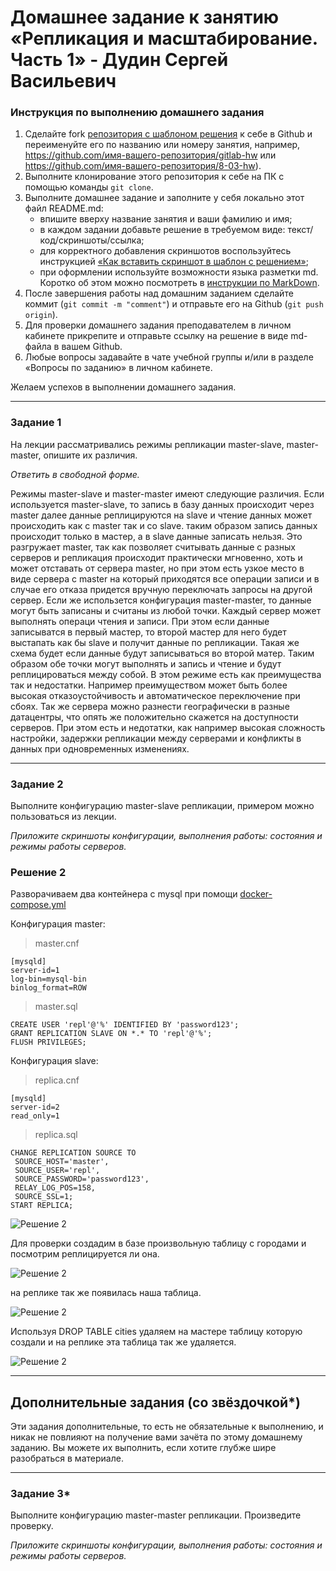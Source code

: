 # Домашнее задание к занятию «Репликация и масштабирование. Часть 1» - Дудин Сергей Васильевич

### Инструкция по выполнению домашнего задания

1. Сделайте fork [репозитория c шаблоном решения](https://github.com/netology-code/sys-pattern-homework) к себе в Github и переименуйте его по названию или номеру занятия, например, https://github.com/имя-вашего-репозитория/gitlab-hw или https://github.com/имя-вашего-репозитория/8-03-hw).
2. Выполните клонирование этого репозитория к себе на ПК с помощью команды `git clone`.
3. Выполните домашнее задание и заполните у себя локально этот файл README.md:
   - впишите вверху название занятия и ваши фамилию и имя;
   - в каждом задании добавьте решение в требуемом виде: текст/код/скриншоты/ссылка;
   - для корректного добавления скриншотов воспользуйтесь инструкцией [«Как вставить скриншот в шаблон с решением»](https://github.com/netology-code/sys-pattern-homework/blob/main/screen-instruction.md);
   - при оформлении используйте возможности языка разметки md. Коротко об этом можно посмотреть в [инструкции по MarkDown](https://github.com/netology-code/sys-pattern-homework/blob/main/md-instruction.md).
4. После завершения работы над домашним заданием сделайте коммит (`git commit -m "comment"`) и отправьте его на Github (`git push origin`).
5. Для проверки домашнего задания преподавателем в личном кабинете прикрепите и отправьте ссылку на решение в виде md-файла в вашем Github.
6. Любые вопросы задавайте в чате учебной группы и/или в разделе «Вопросы по заданию» в личном кабинете.

Желаем успехов в выполнении домашнего задания.

---

### Задание 1

На лекции рассматривались режимы репликации master-slave, master-master, опишите их различия.

*Ответить в свободной форме.*

Режимы master-slave и master-master имеют следующие различия.
Если используется master-slave, то запись в базу данных происходит через master далее данные реплицируются на slave и чтение данных может происходить как с master так и со slave. таким образом запись данных происходит только в мастер, а в slave данные записать нельзя.  Это разгружает master, так как позволяет считывать данные с разных серверов и репликация происходит практически мгновенно, хоть и может отставать от сервера master, но при этом есть узкое место в виде сервера c master на который приходятся все операции записи и в случае его отказа придется вручную переключать запросы на другой сервер.
Если же использется конфигурация master-master, то данные могут быть записаны и считаны из любой точки. Каждый сервер может выполнять операци чтения и записи. При этом если данные записыватся в первый мастер, то второй мастер для него будет выстапать как бы slave и получит данные по репликации. Такая же схема будет если данные будут записываться во второй матер. Таким образом обе точки могут выполнять и запись и чтение и будут реплицироваться между собой. В этом режиме есть как преимущества так и недостатки. Например преимуществом может быть более высокая отказоустойчивость и автоматическое переключение при сбоях. Так же сервера можно разнести географически в разные датацентры, что опять же положительно скажется на доступности серверов. При этом есть и недотатки, как например высокая сложность настройки, задержки репликации между серверами и конфликты в данных при одновременных изменениях.  

---

### Задание 2

Выполните конфигурацию master-slave репликации, примером можно пользоваться из лекции.

*Приложите скриншоты конфигурации, выполнения работы: состояния и режимы работы серверов.*

### Решение 2

Разворачиваем два контейнера с mysql при помощи [docker-compose.yml](./docker-compose.yml)

Конфигурация master:

> master.cnf

```
[mysqld]
server-id=1
log-bin=mysql-bin
binlog_format=ROW

```
> master.sql

```
CREATE USER 'repl'@'%' IDENTIFIED BY 'password123';
GRANT REPLICATION SLAVE ON *.* TO 'repl'@'%';
FLUSH PRIVILEGES;

```

Конфигурация slave:

> replica.cnf

```
[mysqld]
server-id=2
read_only=1

```

> replica.sql

```
CHANGE REPLICATION SOURCE TO 
 SOURCE_HOST='master', 
 SOURCE_USER='repl', 
 SOURCE_PASSWORD='password123', 
 RELAY_LOG_POS=158,
 SOURCE_SSL=1;
START REPLICA;

```
![Решение 2](https://github.com/noisy441/12-06-replication/blob/main/img/img1.png)

Для проверки создадим в базе произвольную таблицу с городами и посмотрим реплицируется ли она.

![Решение 2](https://github.com/noisy441/12-06-replication/blob/main/img/img2.png)

на реплике так же появилась наша таблица.

![Решение 2](https://github.com/noisy441/12-06-replication/blob/main/img/img3.png)

Используя DROP TABLE cities удаляем на мастере таблицу которую создали и на реплике эта таблица так же удаляется.

![Решение 2](https://github.com/noisy441/12-06-replication/blob/main/img/img4.png)

---

## Дополнительные задания (со звёздочкой*)
Эти задания дополнительные, то есть не обязательные к выполнению, и никак не повлияют на получение вами зачёта по этому домашнему заданию. Вы можете их выполнить, если хотите глубже шире разобраться в материале.

---

### Задание 3* 

Выполните конфигурацию master-master репликации. Произведите проверку.

*Приложите скриншоты конфигурации, выполнения работы: состояния и режимы работы серверов.*
